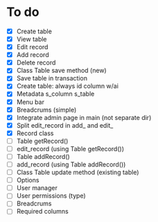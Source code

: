 # To do

- [x] Create table
- [x] View table
- [x] Edit record
- [x] Add record
- [x] Delete record
- [x] Class Table save method (new)
- [x] Save table in transaction
- [x] Create table: always id column w/ai
- [x] Metadata s_column s_table
- [x] Menu bar
- [x] Breadcrums (simple)
- [x] Integrate admin page in main (not separate dir)
- [x] Split edit_record in add_ and edit_
- [x] Record class
- [ ] Table getRecord()
- [ ] edit_record (using Table getRecord())
- [ ] Table addRecord()
- [ ] add_record (using Table addRecord())
- [ ] Class Table update method (existing table)
- [ ] Options
- [ ] User manager
- [ ] User permissions (type)
- [ ] Breadcrums
- [ ] Required columns
